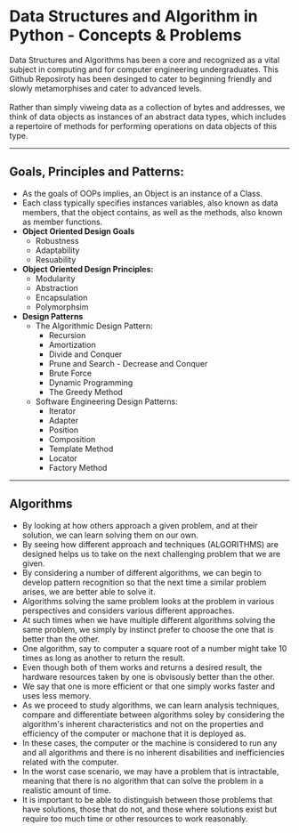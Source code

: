 ﻿# Data Structures and Algorithm in Python - Concepts & Problems

 Data Structures and Algorithms has been a core and recognized as a vital subject in computing and for computer engineering undergraduates. This Github Reposiroty has been desinged to cater to beginning friendly and slowly metamorphises and cater to advanced levels. <br>
 <br>
 Rather than simply viweing data as a collection of bytes and addresses, we think of data objects as instances of an abstract data types, which includes a repertoire of methods for performing operations on data objects of this type.
 <hr/>
 
 ## Goals, Principles and Patterns:
 - As the goals of OOPs implies, an Object is an instance of a Class.
 - Each class typically specifies instances variables, also known as data members, that the object contains, as well as the methods, also known as member functions.
 - **Object Oriented Design Goals**
     - Robustness
     - Adaptability
     - Resuability
  - **Object Oriented Design Principles:**
     - Modularity
     - Abstraction
     - Encapsulation
     - Polymorphsim
 - **Design Patterns**
     - The Algorithmic Design Pattern:
        - Recursion
        - Amortization
        - Divide and Conquer
        - Prune and Search - Decrease and Conquer
        - Brute Force
        - Dynamic Programming
        - The Greedy Method
    - Software Engineering Design Patterns:
        - Iterator
        - Adapter
        - Position
        - Composition
        - Template Method
        - Locator
        - Factory Method

<hr/>

## Algorithms
- By looking at how others approach a given problem, and at their solution, we can learn solving them on our own.
- By seeing how different approach and techniques (ALGORITHMS) are designed helps us to take on the next challenging problem that we are given.
- By considering a number of different algorithms, we can begin to develop pattern recognition so that the next time a similar problem arises, we are better able to solve it.
- Algorithms solving the same problem looks at the problem in various perspectives and considers various different approaches.
- At such times when we have multiple different algorithms solving the same problem, we simply by instinct prefer to choose the one that is better than the other.
- One algorithm, say to computer a square root of a number might take 10 times as long as another to return the result. 
- Even though both of them works and returns a desired result, the hardware resources taken by one is obvisously better than the other.
- We say that one is more efficient or that one simply works faster and uses less memory.
- As we proceed to study algorithms, we can learn analysis techniques, compare and differentiate between algorithms soley by considering the algorithm's inherent characteristics and not on the properties and efficiency of the computer or machone that it is deployed as.
- In these cases, the computer or the machine is considered to run any and all algorithms and there is no inherent disabilities and inefficiencies related with the computer.
- In the worst case scenario, we may have a problem that is intractable, meaning that there is no algorithm that can solve the problem in a realistic amount of time. 
- It is important to be able to distinguish between those problems that have solutions, those that do not, and those where
 solutions exist but require too much time or other resources to work reasonably.
